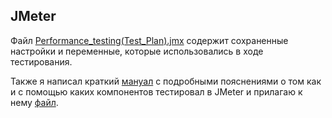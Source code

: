 ## JMeter

Файл <a href="https://github.com/Evergaarden/apache_jmeter/blob/main/Performance_testing(Test_Plan).jmx">Performance_testing(Test_Plan).jmx</a> содержит сохраненные настройки и переменные, которые использовались в ходе тестирования. 

Также я написал краткий <a href="https://github.com/Evergaarden/apache_jmeter/blob/main/JMeter_TestManual.md">мануал</a> с подробными пояснениями о том как и с помощью каких компонентов тестировал в JMeter и прилагаю к нему <a href="https://github.com/Evergaarden/apache_jmeter/blob/main/JMeter_Test_Plan_for_TestManual.jmx">файл</a>.
